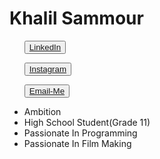 <h1>Khalil Sammour</h1>
<ul>
<p>
<button><a href="https://www.linkedin.com/in/khalil-sammour-3186b0205/">LinkedIn</a></button>
<p>           </p>
<button><a href="https://www.instagram.com/sammour_khalil/">Instagram</a></button>
<p>           </p>
<button><a href="mailto:khalilalmortada@hotmail.com">Email-Me</a></button>
</p>                
<li>Ambition</li>
<li>High School Student(Grade 11)</li>
<li>Passionate In Programming</li>
<li>Passionate In Film Making</li>
</ul>